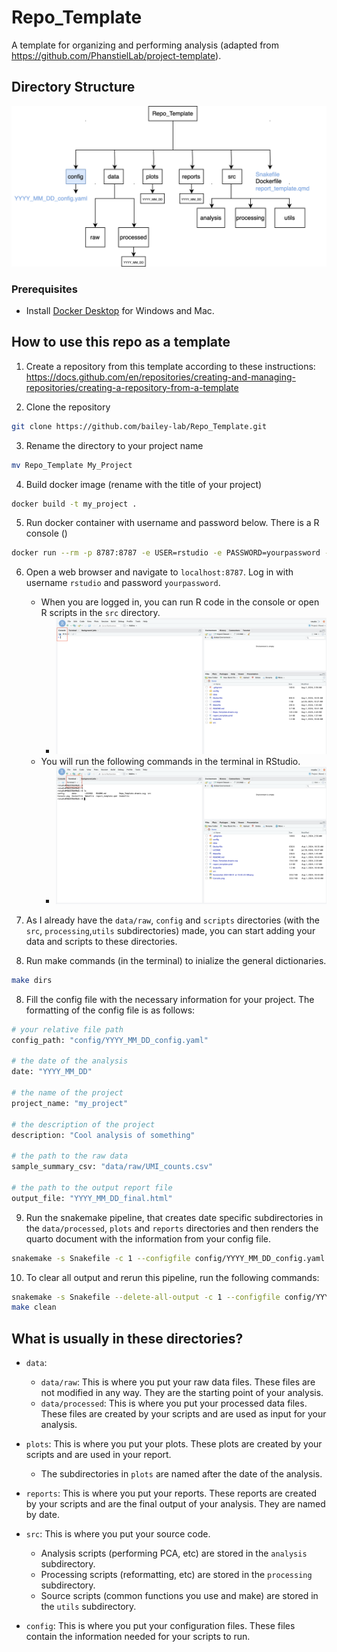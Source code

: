 # Repo_Template
A template for organizing and performing analysis (adapted from https://github.com/PhanstielLab/project-template).

## Directory Structure

![](images/Repo_Template.drawio.svg)

### Prerequisites

- Install [Docker Desktop](https://www.docker.com/products/docker-desktop) for Windows and Mac.

## How to use this repo as a template

1. Create a repository from this template according to these instructions: https://docs.github.com/en/repositories/creating-and-managing-repositories/creating-a-repository-from-a-template

2. Clone the repository

```sh
git clone https://github.com/bailey-lab/Repo_Template.git
```

3. Rename the directory to your project name

```sh
mv Repo_Template My_Project
```

4. Build docker image (rename with the title of your project)

```sh
docker build -t my_project .
```

5. Run docker container with username and password below. There is a R console ()

```sh
docker run --rm -p 8787:8787 -e USER=rstudio -e PASSWORD=yourpassword --volume ${PWD}:/home/rstudio my_project
```

6. Open a web browser and navigate to `localhost:8787`. Log in with username `rstudio` and password `yourpassword`.
    - When you are logged in, you can run R code in the console or open R scripts in the `src` directory.
        - ![](images/Console.png)
    - You will run the following commands in the terminal in RStudio.
        - ![](images/Terminal.png)

7. As I already have the `data/raw`, `config` and `scripts` directories (with the `src`, `processing`,`utils` subdirectories) made, you can start adding your data and scripts to these directories.

7. Run make commands (in the terminal) to inialize the general dictionaries.

```sh
make dirs
```

8. Fill the config file with the necessary information for your project. The formatting of the config file is as follows:

```sh
# your relative file path
config_path: "config/YYYY_MM_DD_config.yaml"

# the date of the analysis
date: "YYYY_MM_DD"

# the name of the project
project_name: "my_project"

# the description of the project
description: "Cool analysis of something"

# the path to the raw data
sample_summary_csv: "data/raw/UMI_counts.csv"

# the path to the output report file
output_file: "YYYY_MM_DD_final.html"
```

9. Run the snakemake pipeline, that creates date specific subdirectories in the `data/processed`, `plots` and `reports` directories and then renders the quarto document with the information from your config file.

```sh
snakemake -s Snakefile -c 1 --configfile config/YYYY_MM_DD_config.yaml
```

10. To clear all output and rerun this pipeline, run the following commands:

```sh
snakemake -s Snakefile --delete-all-output -c 1 --configfile config/YYYY_MM_DD_config.yaml
make clean
```

## What is usually in these directories?

- `data`: 
   
    - `data/raw`: This is where you put your raw data files. These files are not modified in any way. They are the starting point of your analysis.
    - `data/processed`: This is where you put your processed data files. These files are created by your scripts and are used as input for your analysis.

- `plots`: This is where you put your plots. These plots are created by your scripts and are used in your report.
    - The subdirectories in `plots` are named after the date of the analysis.

- `reports`: This is where you put your reports. These reports are created by your scripts and are the final output of your analysis. They are named by date.

- `src`: This is where you put your source code.
    - Analysis scripts (performing PCA, etc) are stored in the `analysis` subdirectory.
    - Processing scripts (reformatting, etc) are stored in the `processing` subdirectory.
    - Source scripts (common functions you use and make) are stored in the `utils` subdirectory.

- `config`: This is where you put your configuration files. These files contain the information needed for your scripts to run.